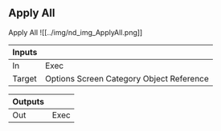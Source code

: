 ## Apply All
Apply All
![[../img/nd_img_ApplyAll.png]]

|Inputs||
|--|--|
| In | Exec |
| Target | Options Screen Category Object Reference |

|Outputs||
|--|--|
| Out | Exec |

